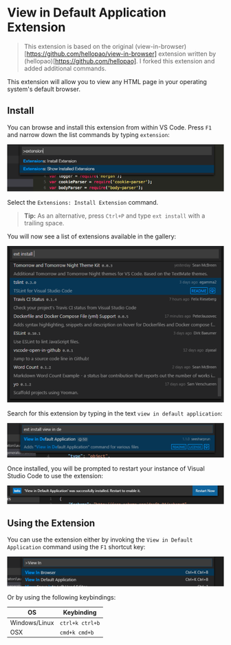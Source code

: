 # View in Default Application Extension

> This extension is based on the original (view-in-browser)[https://github.com/hellopao/view-in-browser] extension written by (hellopao)[https://github.com/hellopao]. I forked this extension and added additional commands.

This extension will allow you to view any HTML page in your operating system's default browser.

## Install

You can browse and install this extension from within VS Code. Press ``F1`` and narrow down the list commands by typing ``extension``:

![Install Extension Command](media/install_gallery_extension.png)

Select the ``Extensions: Install Extension`` command.

> **Tip:** As an alternative, press ``Ctrl+P`` and type ``ext install`` with a trailing space.

You will now see a list of extensions available in the gallery:

![Gallery Extensions](media/gallery_extensions.png)

Search for this extension by typing in the text ``view in default application``:

![Search for Extension](media/extension_search.png)

Once installed, you will be prompted to restart your instance of Visual Studio Code to use the extension:

![Restart](media/restart_ide.png)

## Using the Extension

You can use the extension either by invoking the ``View in Default Application`` command using the ``F1`` shortcut key:

![Invoke Extension](media/invoke.png)

Or by using the following keybindings:

| OS | Keybinding |
| --- | --- |
| Windows/Linux | ``ctrl+k ctrl+b`` |
| OSX | ``cmd+k cmd+b`` |